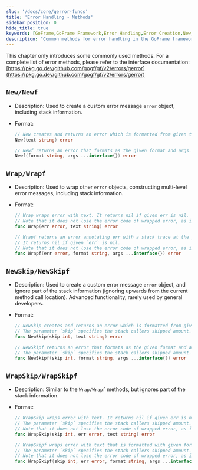 ```yaml
---
slug: '/docs/core/gerror-funcs'
title: 'Error Handling - Methods'
sidebar_position: 0
hide_title: true
keywords: [GoFrame,GoFrame Framework,Error Handling,Error Creation,New,Wrap,NewSkip,Error Code,gerror,Stack Information]
description: "Common methods for error handling in the GoFrame framework, including error creation, error wrapping, and functions related to error codes, providing multiple ways to create and wrap custom error messages to help developers effectively manage errors and debug code when using the GoFrame framework."
---
```


This chapter only introduces some commonly used methods. For a complete list of error methods, please refer to the interface documentation: [https://pkg.go.dev/github.com/gogf/gf/v2/errors/gerror](https://pkg.go.dev/github.com/gogf/gf/v2/errors/gerror)


## `New/Newf`

- Description: Used to create a custom error message `error` object, including stack information.
- Format:

    ```go
    // New creates and returns an error which is formatted from given text.
    New(text string) error

    // Newf returns an error that formats as the given format and args.
    Newf(format string, args ...interface{}) error
    ```


## `Wrap/Wrapf`

- Description: Used to wrap other `error` objects, constructing multi-level error messages, including stack information.
- Format:

    ```go
    // Wrap wraps error with text. It returns nil if given err is nil.
    // Note that it does not lose the error code of wrapped error, as it inherits the error code from it.
    func Wrap(err error, text string) error

    // Wrapf returns an error annotating err with a stack trace at the point Wrapf is called, and the format specifier.
    // It returns nil if given `err` is nil.
    // Note that it does not lose the error code of wrapped error, as it inherits the error code from it.
    func Wrapf(err error, format string, args ...interface{}) error
    ```


## `NewSkip/NewSkipf`

- Description: Used to create a custom error message `error` object, and ignore part of the stack information (ignoring upwards from the current method call location). Advanced functionality, rarely used by general developers.
- Format:

    ```go
    // NewSkip creates and returns an error which is formatted from given text.
    // The parameter `skip` specifies the stack callers skipped amount.
    func NewSkip(skip int, text string) error

    // NewSkipf returns an error that formats as the given format and args.
    // The parameter `skip` specifies the stack callers skipped amount.
    func NewSkipf(skip int, format string, args ...interface{}) error
    ```

## `WrapSkip/WrapSkipf`

- Description: Similar to the `Wrap/Wrapf` methods, but ignores part of the stack information.
- Format:

    ```go
    // WrapSkip wraps error with text. It returns nil if given err is nil.
    // The parameter `skip` specifies the stack callers skipped amount.
    // Note that it does not lose the error code of wrapped error, as it inherits the error code from it.
    func WrapSkip(skip int, err error, text string) error 

    // WrapSkipf wraps error with text that is formatted with given format and args. It returns nil if given err is nil.
    // The parameter `skip` specifies the stack callers skipped amount.
    // Note that it does not lose the error code of wrapped error, as it inherits the error code from it.
    func WrapSkipf(skip int, err error, format string, args ...interface{}) error
    ```